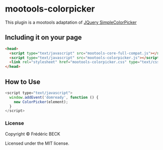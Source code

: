 mootools-colorpicker
===========

This plugin is a mootools adaptation of [JQuery SimpleColorPicker](https://github.com/rachel-carvalho/simple-color-picker)

Including it on your page
----------

```html
<head>
  <script type="text/javascript" src="mootools-core-full-compat.js"></script>
  <script type="text/javascript" src="mootools-colorpicker.js"></script>
  <link rel="stylesheet" href="mootools-colorpicker.css" type="text/css" media="screen" />
</head>
```

How to Use
----------

```javascript
<script type="text/javascript">
  window.addEvent('domready', function () {
    new ColorPicker(element);
  }
</script>  
```

### License

Copyright © Frédéric BECK

Licensed under the MIT license.
